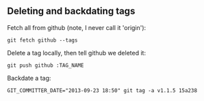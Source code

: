 Deleting and backdating tags
----------------------------

Fetch all from github (note, I never call it 'origin'):

`git fetch github --tags`

Delete a tag locally, then tell github we deleted it:

`git push github :TAG_NAME`

Backdate a tag:

`GIT_COMMITTER_DATE="2013-09-23 18:50" git tag -a v1.1.5 15a238`

